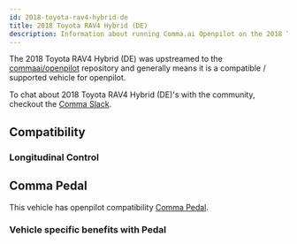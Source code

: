 ```yaml
---
id: 2018-toyota-rav4-hybrid-de
title: 2018 Toyota RAV4 Hybrid (DE)
description: Information about running Comma.ai Openpilot on the 2018 Toyota RAV4 Hybrid (DE)
---
```


The 2018 Toyota RAV4 Hybrid (DE) was upstreamed to the [commaai/openpilot](https://github.com/commaai/openpilot) repository and generally means it is a compatible / supported vehicle for openpilot.

To chat about 2018 Toyota RAV4 Hybrid (DE)'s with the community, checkout the  [Comma Slack](https://slack.comma.ai).
## Compatibility

### Longitudinal Control



## Comma Pedal

This vehicle has openpilot compatibility [Comma Pedal](/hardware/pedal).

### Vehicle specific benefits with Pedal


